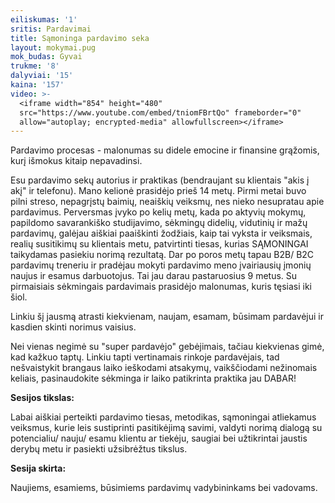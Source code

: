 ```yaml
---
eiliskumas: '1'
sritis: Pardavimai
title: Sąmoninga pardavimo seka
layout: mokymai.pug
mok_budas: Gyvai
trukme: '8'
dalyviai: '15'
kaina: '157'
video: >-
  <iframe width="854" height="480"
  src="https://www.youtube.com/embed/tniomFBrtQo" frameborder="0"
  allow="autoplay; encrypted-media" allowfullscreen></iframe>
---
```

Pardavimo procesas - malonumas su didele emocine ir finansine grąžomis, kurį išmokus kitaip nepavadinsi.

Esu pardavimo sekų autorius ir praktikas (bendraujant su klientais "akis į akį" ir telefonu). Mano kelionė prasidėjo prieš 14 metų. Pirmi metai buvo pilni streso, nepagrįstų baimių, neaiškių veiksmų, nes nieko nesupratau apie pardavimus. Perversmas įvyko po kelių metų, kada po aktyvių mokymų, papildomo savarankiško studijavimo, sėkmingų didelių, vidutinių ir mažų pardavimų, galėjau aiškiai paaiškinti žodžiais, kaip tai vyksta ir veiksmais, realių susitikimų su klientais metu, patvirtinti tiesas, kurias SĄMONINGAI taikydamas pasiekiu norimą rezultatą.<!--more--> Dar po poros metų tapau B2B/ B2C pardavimų treneriu ir pradėjau mokyti pardavimo meno įvairiausių įmonių naujus ir esamus darbuotojus. Tai jau darau pastaruosius 9 metus. Su pirmaisiais sėkmingais pardavimais prasidėjo malonumas, kuris tęsiasi iki šiol.

Linkiu šį jausmą atrasti kiekvienam, naujam, esamam, būsimam pardavėjui ir kasdien skinti norimus vaisius.

Nei vienas negimė su "super pardavėjo" gebėjimais, tačiau kiekvienas gimė, kad kažkuo taptų. Linkiu tapti vertinamais rinkoje pardavėjais, tad nešvaistykit brangaus laiko ieškodami atsakymų, vaikščiodami nežinomais keliais, pasinaudokite sėkminga ir laiko patikrinta praktika jau DABAR!

**Sesijos tikslas:**

Labai aiškiai perteikti pardavimo tiesas, metodikas, sąmoningai atliekamus veiksmus, kurie leis sustiprinti pasitikėjimą savimi, valdyti norimą dialogą su potencialiu/ nauju/ esamu klientu ar tiekėju, saugiai bei užtikrintai jaustis derybų metu ir pasiekti užsibrėžtus tikslus.

**Sesija skirta:**

Naujiems, esamiems, būsimiems pardavimų vadybininkams bei vadovams.
